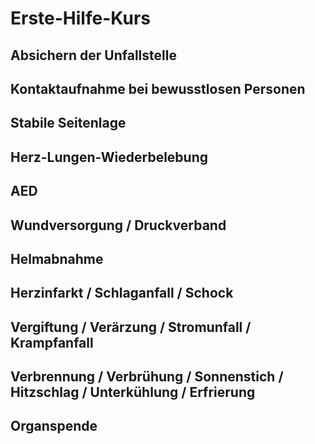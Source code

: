# Erste-Hilfe-Kurs
## Absichern der Unfallstelle
## Kontaktaufnahme bei bewusstlosen Personen
## Stabile Seitenlage
## Herz-Lungen-Wiederbelebung
## AED
## Wundversorgung / Druckverband
## Helmabnahme
## Herzinfarkt / Schlaganfall / Schock
## Vergiftung / Verärzung / Stromunfall / Krampfanfall
## Verbrennung / Verbrühung / Sonnenstich / Hitzschlag / Unterkühlung / Erfrierung
## Organspende
